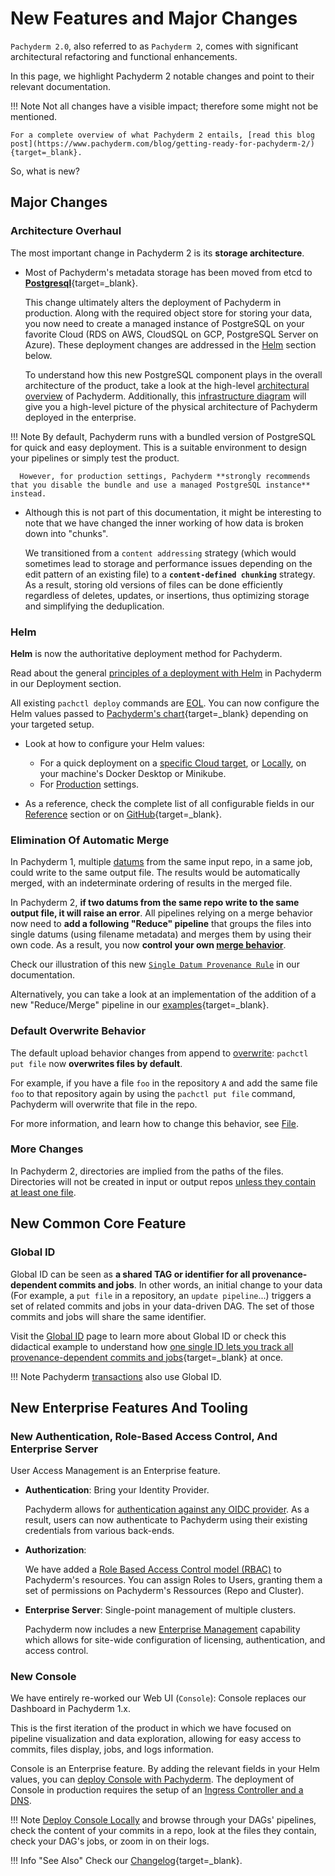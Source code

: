 # New Features and Major Changes

`Pachyderm 2.0`, also referred to as `Pachyderm 2`, comes with significant architectural refactoring and functional enhancements. 

In this page, we highlight Pachyderm 2 notable changes 
and point to their relevant documentation. 

!!! Note
    Not all changes have a visible impact; therefore some might not be mentioned.

    For a complete overview of what Pachyderm 2 entails, [read this blog post](https://www.pachyderm.com/blog/getting-ready-for-pachyderm-2/){target=_blank}. 

 So, what is new?

## Major Changes

### Architecture Overhaul

The most important change in Pachyderm 2 is its **storage architecture**.

- Most of Pachyderm's metadata storage has been moved from etcd to [**Postgresql**](https://www.postgresql.org/docs/){target=_blank}. 

    This change ultimately alters the deployment of Pachyderm in production. Along with the required object store for storing your data, you now need to create a managed instance of PostgreSQL on your favorite Cloud (RDS on AWS, CloudSQL on GCP, PostgreSQL Server on Azure). These deployment changes are addressed in the [Helm](./#helm) section below.

    To understand how this new PostgreSQL component plays in the overall architecture of the product, take a look at the high-level [architectural overview](../../deploy-manage/) of Pachyderm. Additionally, this [infrastructure diagram](../../deploy-manage/deploy/ingress/#deliver-external-traffic-to-pachyderm) will give you a high-level picture of the physical architecture of Pachyderm deployed in the enterprise.


!!! Note
      By default, Pachyderm runs with a bundled version of PostgreSQL for quick and easy deployment. This is a suitable environment to design your pipelines or simply test the product. 
      
      However, for production settings, Pachyderm **strongly recommends that you disable the bundle and use a managed PostgreSQL instance** instead. 
 

- Although this is not part of this documentation, it might be interesting to note that we have changed the inner working of how data is broken down into "chunks". 

    We transitioned from a `content addressing` strategy (which would sometimes lead to storage and performance issues depending on the edit pattern of an existing file) to a **`content-defined chunking`** strategy. As a result, storing old versions of files can be done efficiently regardless of deletes, updates, or insertions, thus optimizing storage and simplifying the deduplication. 


### Helm

**Helm** is now the authoritative deployment method for Pachyderm. 

Read about the general [principles of a deployment with Helm](../../deploy-manage/deploy/helm-install/) in Pachyderm in our Deployment section.

All existing `pachctl deploy` commands are [EOL](../../contributing/supported-releases/#end-of-life-eol). You can now configure the Helm values passed to [Pachyderm's chart](https://artifacthub.io/packages/helm/pachyderm/pachyderm){target=_blank} depending on your targeted setup.

- Look at how to configure your Helm values:

    - For a quick deployment on a [specific Cloud target](../../deploy-manage/deploy/quickstart/), or [Locally](../local_installation/), on your machine's Docker Desktop or Minikube.
    - For [Production](../../deploy-manage/deploy/) settings.

- As a reference, check the complete list of all configurable fields in our [Reference](../../reference/helm_values/) section or on [GitHub](https://github.com/pachyderm/pachyderm/blob/master/etc/helm/pachyderm/values.yaml){target=_blank}.

### Elimination Of Automatic Merge
 
In Pachyderm 1, multiple [datums](../../concepts/pipeline-concepts/datum/) from the same input repo, in a same job, could write to the same output file. The results would be automatically merged, with an indeterminate ordering of results in the merged file. 

In Pachyderm 2, **if two datums from the same repo write to the same output file, it will raise an error**.   All pipelines relying on a merge behavior now  need to **add a following "Reduce" pipeline** that groups the files into single datums (using filename metadata) and merges them by using their own code. As a result, you now  **control your own [merge behavior](../../concepts/pipeline-concepts/datum/relationship-between-datums/#5-next-add-a-reduce-merge-pipeline)**.


Check our illustration of this new [`Single Datum Provenance Rule`](../../concepts/pipeline-concepts/datum/relationship-between-datums/#example-two-steps-mapreduce-pattern-and-single-datum-provenance-rule) in our documentation. 
 
Alternatively, you can take a look at an implementation of the addition of a new "Reduce/Merge" pipeline in our [examples](https://github.com/pachyderm/pachyderm/tree/2.0.x/examples/joins){target=_blank}.
 
### Default Overwrite Behavior

The default upload behavior changes from append to [overwrite](../../concepts/data-concepts/file/#overwriting-files): `pachctl put file` now **overwrites files by default**. 

For example, if you
have a file `foo` in the repository `A`
and add the same file `foo` to that repository again by
using the `pachctl put file` command, Pachyderm will
overwrite that file in the repo. 

For more information, and learn how to change this behavior, see [File](../../concepts/data-concepts/file/).

### More Changes 

In Pachyderm 2, directories are implied from the paths of the files. Directories will not be created in input or output repos [unless they contain at least one file](../../concepts/data-concepts/file/#file).

## New Common Core Feature

### Global ID 

Global ID can be seen as **a shared TAG or identifier for all provenance-dependent commits and jobs**.
In other words, an initial change to your data (For example, a `put file` in a repository, an `update pipeline`...) triggers a set of related commits and jobs in your data-driven DAG. The set of those commits and jobs will share the same identifier.

Visit the [Global ID](../../concepts/advanced-concepts/globalID/) page to learn more about Global ID or check this didactical example to understand how [one single ID lets you track all provenance-dependent commits and jobs](https://github.com/pachyderm/pachyderm/tree/2.0.x/examples/globalID){target=_blank} at once.  

!!! Note
    Pachyderm [transactions](../../how-tos/advanced-data-operations/use-transactions-to-run-multiple-commands/#use-transactions) also use Global ID. 


## New Enterprise Features And Tooling

### New Authentication, Role-Based Access Control, And Enterprise Server
User Access Management is an Enterprise feature.

- **Authentication**: Bring your Identity Provider.

    Pachyderm allows for [authentication against any OIDC provider](../../enterprise/auth/authentication/idp-dex/). As a result, users can now authenticate to Pachyderm using their existing credentials from various back-ends.

- **Authorization**: 

    We have added a [Role Based Access Control model (RBAC)](../../enterprise/auth/authorization) to Pachyderm's resources. You can assign Roles to Users, granting them a set of permissions on Pachyderm's Ressources (Repo and Cluster).

- **Enterprise Server**: Single-point management of multiple clusters.

    Pachyderm now includes a new [Enterprise Management](../../enterprise/auth/enterprise-server/setup/) capability which allows for site-wide configuration of licensing, authentication, and access control.


### New Console 

We have entirely re-worked our Web UI (`Console`): Console replaces our Dashboard in Pachyderm 1.x.

This is the first iteration of the product in which we have focused on pipeline visualization and data exploration, allowing for easy access to commits, files display, jobs, and logs information.

Console is an Enterprise feature. By adding the relevant fields in your Helm values, you can [deploy Console with Pachyderm](../../deploy-manage/deploy/console/). The deployment of Console in production requires the setup of an [Ingress Controller and a DNS](../../deploy-manage/deploy/ingress/).

!!! Note
    [Deploy Console Locally](../../deploy-manage/deploy/console/#deploy-locally) and browse through your DAGs' pipelines, check the content of your commits in a repo, look at the files they contain, check your DAG's jobs, or zoom in on their logs.


!!! Info "See Also"
    Check our [Changelog](https://github.com/pachyderm/pachyderm/blob/master/CHANGELOG.md){target=_blank}.





